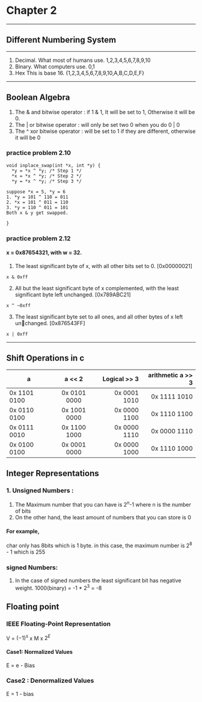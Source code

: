 
# Chapter 2
---
## Different Numbering System
---
1. Decimal. What most of humans use. 1,2,3,4,5,6,7,8,9,10
2. Binary.  What computers use. 0,1
3. Hex      This is base 16. {1,2,3,4,5,6,7,8,9,10,A,B,C,D,E,F}

---
## Boolean Algebra
1. The & and bitwise operator : if 1 & 1, It will be set to 1, Otherwise it will be 0.
2. The |  or bitwise operator : will only be set two 0 when you do 0 | 0
3. The ^ xor bitwise operator : will be set to 1 if they are different, otherwise it will be 0

### practice problem 2.10

```
void inplace_swap(int *x, int *y) {
  *y = *x ^ *y; /* Step 1 */
  *x = *x ^ *y; /* Step 2 */
  *y = *x ^ *y; /* Step 3 */
  
suppose *x = 5, *y = 6
1. *y = 101 ^ 110 = 011
2. *x = 101 ^ 011 = 110
3. *y = 110 ^ 011 = 101
Both x & y get swapped.

}
```

### practice problem 2.12
 
#### x = 0x87654321, with w = 32.
1. The least significant byte of x, with all other bits set to 0. [0x00000021]
```
x & 0xff
```
2.  All but the least significant byte of x complemented, with the least significant
byte left unchanged. [0x789ABC21]
```
x ^ ~0xff
```
3. The least significant byte set to all ones, and all other bytes of x left unchanged. [0x876543FF]
```
x | 0xff
```


---

## Shift Operations in c
| a   |      a << 2     |  Logical >> 3 |   arithmetic a >> 3 |
|----------|:-------------:|------:|-------:
| 0x 1101 0100  | 0x 0101 0000  |  0x 0001 1010| 0x 1111 1010 |
| 0x 0110 0100 |   0x 1001 0000  |  0x 0000 1100 | 0x 1110 1100 |
| 0x 0111 0010 |  0x 1100 1000  |0x 0000 1110    | 0x 0000 1110 |
| 0x 0100 0100|  0x 0001 0000 |0x 0000 1000  | 0x 1110 1000  |

## Integer Representations

### 1. Unsigned Numbers :
1. The Maximum number that you can have is $2^n$-1 where n is the number of bits
2. On the other hand, the least amount of numbers that you can store is 0
#### For example,
char only has 8bits which is 1 byte. in this case, the maximum number is $2^8$ - 1 which is 255

### signed Numbers:
1. In the case of signed numbers the least significant bit has negative weight. 1000(binary) = -1 * $2^3$ = -8

## Floating point
### IEEE Floating-Point Representation
V = $(-1)^s$ x M x $2^E$

#### Case1: Normalized Values
E = e - Bias

### Case2 : Denormalized Values
E = 1 - bias
